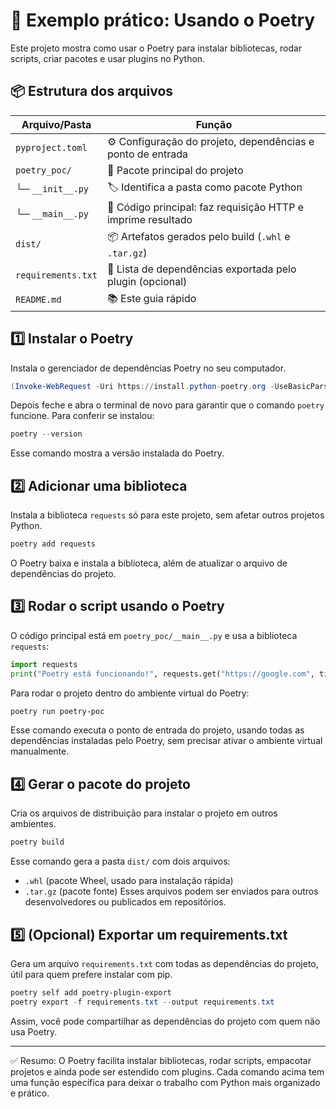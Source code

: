 # 🚀 Exemplo prático: Usando o Poetry

Este projeto mostra como usar o Poetry para instalar bibliotecas, rodar scripts, criar pacotes e usar plugins no Python.

## 📦 Estrutura dos arquivos

| Arquivo/Pasta      | Função                                                       |
| ------------------ | ------------------------------------------------------------ |
| `pyproject.toml`   | ⚙️ Configuração do projeto, dependências e ponto de entrada  |
| `poetry_poc/`      | 📁 Pacote principal do projeto                               |
| └─ `__init__.py`   | 🏷️ Identifica a pasta como pacote Python                     |
| └─ `__main__.py`   | 🏃 Código principal: faz requisição HTTP e imprime resultado |
| `dist/`            | 📦 Artefatos gerados pelo build (`.whl` e `.tar.gz`)         |
| `requirements.txt` | 📄 Lista de dependências exportada pelo plugin (opcional)    |
| `README.md`        | 📚 Este guia rápido                                          |

## 1️⃣ Instalar o Poetry

Instala o gerenciador de dependências Poetry no seu computador.

```powershell
(Invoke-WebRequest -Uri https://install.python-poetry.org -UseBasicParsing).Content | py -
```

Depois feche e abra o terminal de novo para garantir que o comando `poetry` funcione.
Para conferir se instalou:

```powershell
poetry --version
```

Esse comando mostra a versão instalada do Poetry.

## 2️⃣ Adicionar uma biblioteca

Instala a biblioteca `requests` só para este projeto, sem afetar outros projetos Python.

```powershell
poetry add requests
```

O Poetry baixa e instala a biblioteca, além de atualizar o arquivo de dependências do projeto.

## 3️⃣ Rodar o script usando o Poetry

O código principal está em `poetry_poc/__main__.py` e usa a biblioteca `requests`:

```python
import requests
print("Poetry está funcionando!", requests.get("https://google.com", timeout=5).status_code)
```

Para rodar o projeto dentro do ambiente virtual do Poetry:

```powershell
poetry run poetry-poc
```

Esse comando executa o ponto de entrada do projeto, usando todas as dependências instaladas pelo Poetry, sem precisar ativar o ambiente virtual manualmente.

## 4️⃣ Gerar o pacote do projeto

Cria os arquivos de distribuição para instalar o projeto em outros ambientes.

```powershell
poetry build
```

Esse comando gera a pasta `dist/` com dois arquivos:

-   `.whl` (pacote Wheel, usado para instalação rápida)
-   `.tar.gz` (pacote fonte)
    Esses arquivos podem ser enviados para outros desenvolvedores ou publicados em repositórios.

## 5️⃣ (Opcional) Exportar um requirements.txt

Gera um arquivo `requirements.txt` com todas as dependências do projeto, útil para quem prefere instalar com pip.

```powershell
poetry self add poetry-plugin-export
poetry export -f requirements.txt --output requirements.txt
```

Assim, você pode compartilhar as dependências do projeto com quem não usa Poetry.

---

✅ Resumo: O Poetry facilita instalar bibliotecas, rodar scripts, empacotar projetos e ainda pode ser estendido com plugins. Cada comando acima tem uma função específica para deixar o trabalho com Python mais organizado e prático.
